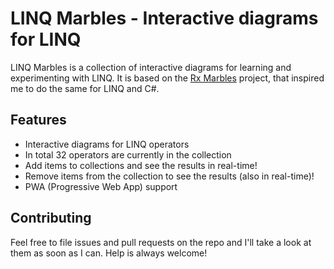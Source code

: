 # LINQ Marbles - Interactive diagrams for LINQ

LINQ Marbles is a collection of interactive diagrams for learning and experimenting with LINQ.
It is based on the [Rx Marbles](http://rxmarbles.com/) project, that inspired me to do the same for LINQ and C#.

## Features
- Interactive diagrams for LINQ operators
- In total 32 operators are currently in the collection
- Add items to collections and see the results in real-time!
- Remove items from the collection to see the results (also in real-time)!
- PWA (Progressive Web App) support

## Contributing
Feel free to file issues and pull requests on the repo and I'll take a look at them as soon as I can. Help is always welcome!
